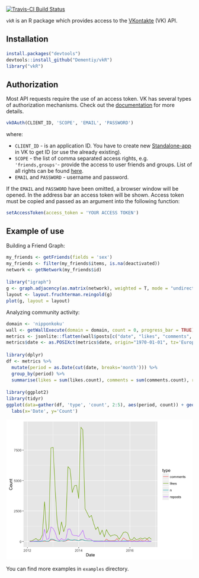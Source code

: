[![Travis-CI Build Status](https://travis-ci.org/dementiy/vkr.svg?branch=master)](https://travis-ci.org/dementiy/vkr)

`vkR` is an R package which provides access to the [VKontakte](https://vk.com/) (VK) API.

## Installation

``` r
install.packages("devtools")
devtools::install_github("Dementiy/vkR")
library("vkR")
```

## Authorization

Most API requests require the use of an access token. VK has several types of authorization mechanisms. Check out the [documentation](https://vk.com/dev/authentication) for more details.

``` r
vkOAuth(CLIENT_ID, 'SCOPE', 'EMAIL', 'PASSWORD')
```

where:
* `CLIENT_ID` - is an application ID. You have to create new [Standalone-app](https://vk.com/dev/standalone) in VK to get ID (or use the already existing).
* `SCOPE` - the list of comma separated access rights, e.g. `'friends,groups'`- provide the access to user friends and groups. List of all rights can be found [here](https://vk.com/dev/permissions).
* `EMAIL` and `PASSWORD` - username and password.

If the `EMAIL` and `PASSWORD` have been omitted, a browser window will be opened. In the address bar an access token will be shown. Access token must be copied and passed as an argument into the following function:

``` r
setAccessToken(access_token = 'YOUR ACCESS TOKEN')
```

## Example of use

Building a Friend Graph:

``` r
my_friends <- getFriends(fields = 'sex')
my_friends <- filter(my_friends$items, is.na(deactivated))
network <- getNetwork(my_friends$id)

library("igraph")
g <- graph.adjacency(as.matrix(network), weighted = T, mode = "undirected")
layout <- layout.fruchterman.reingold(g)
plot(g, layout = layout)
```

Analyzing community activity:
``` r
domain <- 'nipponkoku'
wall <- getWallExecute(domain = domain, count = 0, progress_bar = TRUE)
metrics <- jsonlite::flatten(wall$posts[c("date", "likes", "comments", "reposts")])
metrics$date <- as.POSIXct(metrics$date, origin="1970-01-01", tz='Europe/Moscow')

library(dplyr)
df <- metrics %>% 
  mutate(period = as.Date(cut(date, breaks='month'))) %>% 
  group_by(period) %>%
  summarise(likes = sum(likes.count), comments = sum(comments.count), reposts = sum(reposts.count), n = n())

library(ggplot2)
library(tidyr)
ggplot(data=gather(df, 'type', 'count', 2:5), aes(period, count)) + geom_line(aes(colour=type)) +
  labs(x='Date', y='Count')
```

<center><img src="images/community_activity.png" alt="Coomunity activity" style="width: 640px;"/></center>

You can find more examples in `examples` directory.
